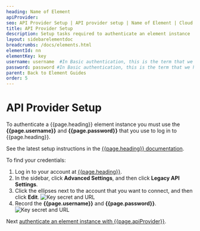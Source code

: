```yaml
---
heading: Name of Element
apiProvider: 
seo: API Provider Setup | API provider setup | Name of Element | Cloud Elements API Docs
title: API Provider Setup
description: Setup tasks required to authenticate an element instance
layout: sidebarelementdoc
breadcrumbs: /docs/elements.html
elementId: nn
elementKey: key
username: username  #In Basic authentication, this is the term that we have mapped to our "username" parameter
password: password #In Basic authentication, this is the term that we have mapped to our "password" parameter
parent: Back to Element Guides
order: 5
---
```


# API Provider Setup

To authenticate a {{page.heading}} element instance you must use the **{{page.username}}** and **{{page.password}}** that you use to log in to {{page.heading}}.

See the latest setup instructions in the [{{page.heading}} documentation](https://support.bigcommerce.com/articles/Public/Legacy-API-Accounts#creating).

To find your credentials:

1. Log in to your account at [{{page.heading}}](https://apiprovider.com).
2. In the sidebar, click **Advanced Settings**, and then click **Legacy API Settings**.
2. Click the ellipses next to the account that you want to connect, and then click **Edit**.
![Key secret and URL](img/accounts.png)
3. Record the **{{page.username}}** and **{{page.password}}**.
![Key secret and URL](img/bigcommerce-creds.png)

Next [authenticate an element instance with {{page.apiProvider}}](authenticate.html).
